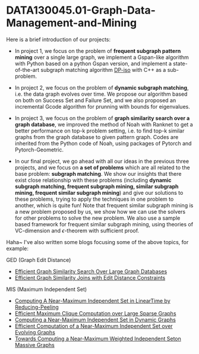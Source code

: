 # DATA130045.01-Graph-Data-Management-and-Mining

Here is a brief introduction of our projects:

* In project 1, we focus on the problem of **frequent subgraph pattern mining** over a single large graph, we implement a Gspan-like algorithm with Python based on a python Gspan version, and implement a state-of-the-art subgraph matching algorithm [DP-iso](https://github.com/TrueNobility303/DP-iso) with C++ as a sub-problem.

* In project 2, we focus on the problem of **dynamic subgraph matching**, i.e. the data graph evolves over time. We propose our algorithm based on both on Success Set and Failure Set, and we also proposed an incremental Gcode algorithm for prunning with bounds for eigenvalues. 

* In project 3, we focus on the problem of **graph similarity search over a graph database**, we improved the method of Noah with Ranknet to get a better performance on top-k problem setting, i.e. to find top-k similar graphs from the graph database  to given pattern graph. Codes are inherited from the Python code of Noah, using packages of Pytorch and Pytorch-Geometric.

* In our final project, we go ahead with all our ideas in the previous three projects, and we focus on **a set of problems** which are all related to the base problem: **subgraph matching**. We show our insights that there exist close relationship with these problems (including **dynamic subgraph matching, frequent subgraph mining, similar subgraph mining, frequent similar subgraph mining**) and give our solutions to these problems, trying to apply the techniques in one problem to another, which is quite fun! Note that frequent similar subgraph mining is a new problem proposed by us, we show how we can use the solvers for other problems to solve the new problem. We also use a sample based framework for  frequent similar subgraph mining, using theories of VC-dimension and $\epsilon$-theorem with sufficient proof. 


Haha~ I've also written some blogs focusing some of the above topics, for example:

GED (Graph Edit Distance)
  * [Efficient Graph Similarity Search Over Large Graph Databases](https://truenobility303.github.io/HybridGED/)
  * [Efficient Graph Similarity Joins with Edit Distance Constraints](https://truenobility303.github.io/GSimJoin/)
  
MIS (Maximum Independent Set)
  * [Computing A Near-Maximum Independent Set in LinearTime by Reducing-Peeling](https://truenobility303.github.io/Reducing-Peeling/)
  * [Efficient Maximum Clique Computation over Large Sparse Graphs](https://truenobility303.github.io/MCCtoKCF/)
  * [Computing a Near-Maximum Independent Set in Dynamic Graphs](https://truenobility303.github.io/DGMIS/)
  * [Efficient Computation of a Near-Maximum Independent Set over Evolving Graphs](https://truenobility303.github.io/Dynamic-MIS/)
  * [Towards Computing a Near-Maximum Weighted Independent Seton Massive Graphs](https://truenobility303.github.io/NearMWIS/)
